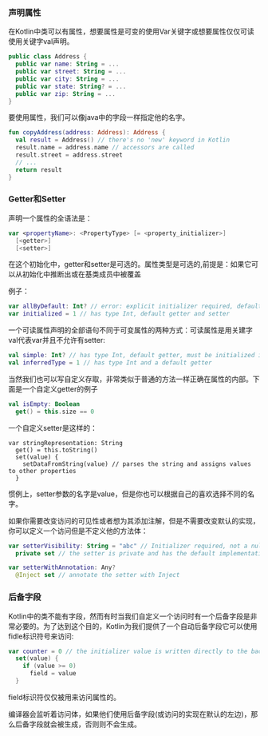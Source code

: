 ### 声明属性
在Kotlin中类可以有属性，想要属性是可变的使用Var关键字或想要属性仅仅可读使用关键字val声明。
```Kotlin
public class Address { 
  public var name: String = ...
  public var street: String = ...
  public var city: String = ...
  public var state: String? = ...
  public var zip: String = ...
}
```

要使用属性，我们可以像java中的字段一样指定他的名字。
```Kotlin
fun copyAddress(address: Address): Address {
  val result = Address() // there's no 'new' keyword in Kotlin
  result.name = address.name // accessors are called
  result.street = address.street
  // ...
  return result
}
```

### Getter和Setter
声明一个属性的全语法是：
```Kotlin
var <propertyName>: <PropertyType> [= <property_initializer>]
  [<getter>]
  [<setter>]
```

在这个初始化中，getter和setter是可选的。属性类型是可选的,前提是：如果它可以从初始化中推断出或在基类成员中被覆盖

例子：
```Kotlin
var allByDefault: Int? // error: explicit initializer required, default getter and setter implied
var initialized = 1 // has type Int, default getter and setter
```
一个可读属性声明的全部语句不同于可变属性的两种方式：可读属性是用关建字
val代表var并且不允许有setter:
```Kotlin
val simple: Int? // has type Int, default getter, must be initialized in constructor
val inferredType = 1 // has type Int and a default getter
```

当然我们也可以写自定义存取，非常类似于普通的方法一样正确在属性的内部。下面是一个自定义getter的例子
```Kotlin
val isEmpty: Boolean
  get() = this.size == 0
```

一个自定义setter是这样的：
```Kitlin
var stringRepresentation: String
  get() = this.toString()
  set(value) {
    setDataFromString(value) // parses the string and assigns values to other properties
  }
```

惯例上，setter参数的名字是value，但是你也可以根据自己的喜欢选择不同的名字。

如果你需要改变访问的可见性或者想为其添加注解，但是不需要改变默认的实现，你可以定义一个访问但是不定义他的方法体：
```Kotlin
var setterVisibility: String = "abc" // Initializer required, not a nullable type
  private set // the setter is private and has the default implementation

var setterWithAnnotation: Any?
  @Inject set // annotate the setter with Inject
```

### 后备字段
Kotlin中的类不能有字段，然而有时当我们自定义一个访问时有一个后备字段是非常必要的。为了达到这个目的，Kotlin为我们提供了一个自动后备字段它可以使用fidle标识符号来访问:
```Kotlin
var counter = 0 // the initializer value is written directly to the backing field
  set(value) {
    if (value >= 0)
      field = value
  }
```

field标识符仅仅被用来访问属性的。

编译器会监听着访问体，如果他们使用后备字段(或访问的实现在默认的左边)，那么后备字段就会被生成，否则则不会生成。